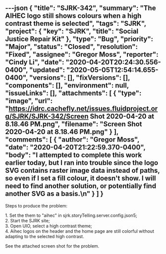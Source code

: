 ---json
{
  "title": "SJRK-342",
  "summary": "The AIHEC logo still shows colours when a high contrast theme is selected",
  "tags": "SJRK",
  "project": {
    "key": "SJRK",
    "title": "Social Justice Repair Kit"
  },
  "type": "Bug",
  "priority": "Major",
  "status": "Closed",
  "resolution": "Fixed",
  "assignee": "Gregor Moss",
  "reporter": "Cindy Li",
  "date": "2020-04-20T20:24:30.556-0400",
  "updated": "2020-05-05T12:54:14.655-0400",
  "versions": [],
  "fixVersions": [],
  "components": [],
  "environment": null,
  "issueLinks": [],
  "attachments": [
    {
      "type": "image",
      "url": "https://idrc.cachefly.net/issues.fluidproject.org/SJRK/SJRK-342/Screen Shot 2020-04-20 at 8.18.46 PM.png",
      "filename": "Screen Shot 2020-04-20 at 8.18.46 PM.png"
    }
  ],
  "comments": [
    {
      "author": "Gregor Moss",
      "date": "2020-04-20T21:22:59.370-0400",
      "body": "I attempted to complete this work earlier today, but I ran into trouble since the logo SVG contains raster image data instead of paths, so even if I set a fill colour, it doesn't show. I will need to find another solution, or potentially find another SVG as a basis.\n"
    }
  ]
}
---
Steps to produce the problem:

1\. Set the them to "aihec" in sjrk.storyTelling.server.config.json5;\
2\. Start the SJRK site;\
3\. Open UIO, select a high contrast theme;\
4\. Aihec logos on the header and the home page are still colorful without adapting to the selected high contrast.

See the attached screen shot for the problem.

        